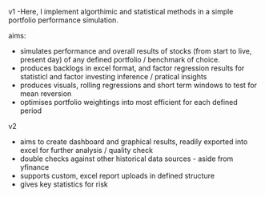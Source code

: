 v1 -Here, I implement algorthimic and statistical methods in a simple portfolio performance simulation.

 aims:
- simulates performance and overall results of stocks (from start to live, present day) of any defined portfolio / benchmark of choice.
- produces backlogs in excel format, and factor regression results for statisticl and factor investing inference / pratical insights
- produces visuals, rolling regressions and short term windows to test for mean reversion 
- optimises portfolio weightings into most efficient for each defined period 


v2 
- aims to create dashboard and graphical results, readily exported into excel for further analysis / quality check
- double checks against other historical data sources - aside from yfinance
- supports custom, excel report uploads in defined structure
- gives key statistics for risk
